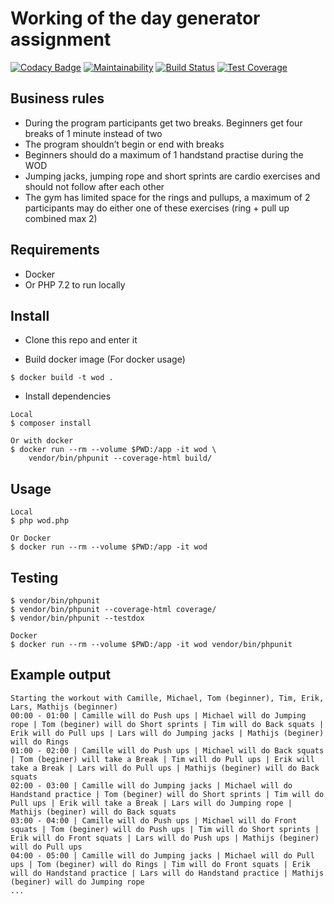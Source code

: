 # Working of the day generator assignment
[![Codacy Badge](https://api.codacy.com/project/badge/Grade/fb993d5a26864a89b16ddf62f421f780)](https://www.codacy.com?utm_source=github.com&amp;utm_medium=referral&amp;utm_content=antfig/wod&amp;utm_campaign=Badge_Grade)
[![Maintainability](https://api.codeclimate.com/v1/badges/58929e097b9cfe71dc80/maintainability)](https://codeclimate.com/github/antfig/wod/maintainability)
[![Build Status](https://travis-ci.org/antfig/wod.svg?branch=master)](https://travis-ci.org/antfig/wod)
[![Test Coverage](https://api.codeclimate.com/v1/badges/58929e097b9cfe71dc80/test_coverage)](https://codeclimate.com/github/antfig/wod/test_coverage)

## Business rules
- During the program participants get two breaks. Beginners get four breaks of 1
  minute instead of two
- The program shouldn’t begin or end with breaks
- Beginners should do a maximum of 1 handstand practise during the WOD
- Jumping jacks, jumping rope and short sprints are cardio exercises and should not
  follow after each other
- The gym has limited space for the rings and pullups, a maximum of 2 participants
  may do either one of these exercises (ring + pull up combined max 2)  

## Requirements
- Docker
- Or PHP 7.2 to run locally

## Install
- Clone this repo and enter it

- Build docker image (For docker usage)
```
$ docker build -t wod .
```

- Install dependencies
```
Local
$ composer install

Or with docker
$ docker run --rm --volume $PWD:/app -it wod \ 
    vendor/bin/phpunit --coverage-html build/
```

## Usage

```
Local
$ php wod.php

Or Docker
$ docker run --rm --volume $PWD:/app -it wod

```

## Testing

```
$ vendor/bin/phpunit
$ vendor/bin/phpunit --coverage-html coverage/
$ vendor/bin/phpunit --testdox

Docker
$ docker run --rm --volume $PWD:/app -it wod vendor/bin/phpunit
```

## Example output

```
Starting the workout with Camille, Michael, Tom (beginner), Tim, Erik, Lars, Mathijs (beginner)
00:00 - 01:00 | Camille will do Push ups | Michael will do Jumping rope | Tom (beginer) will do Short sprints | Tim will do Back squats | Erik will do Pull ups | Lars will do Jumping jacks | Mathijs (beginer) will do Rings
01:00 - 02:00 | Camille will do Push ups | Michael will do Back squats | Tom (beginer) will take a Break | Tim will do Pull ups | Erik will take a Break | Lars will do Pull ups | Mathijs (beginer) will do Back squats
02:00 - 03:00 | Camille will do Jumping jacks | Michael will do Handstand practice | Tom (beginer) will do Short sprints | Tim will do Pull ups | Erik will take a Break | Lars will do Jumping rope | Mathijs (beginer) will do Back squats
03:00 - 04:00 | Camille will do Push ups | Michael will do Front squats | Tom (beginer) will do Push ups | Tim will do Short sprints | Erik will do Front squats | Lars will do Push ups | Mathijs (beginer) will do Pull ups
04:00 - 05:00 | Camille will do Jumping jacks | Michael will do Pull ups | Tom (beginer) will do Rings | Tim will do Front squats | Erik will do Handstand practice | Lars will do Handstand practice | Mathijs (beginer) will do Jumping rope
...
```
